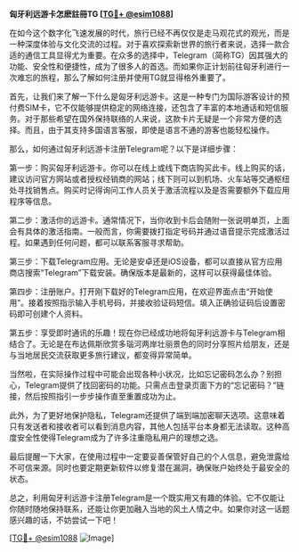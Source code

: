 **匈牙利远游卡怎麽註冊TG [[TG💪+ @esim1088](https://t.me/s/esim1088)]**

在如今这个数字化飞速发展的时代，旅行已经不再仅仅是走马观花式的观光，而是一种深度体验与文化交流的过程。对于喜欢探索新世界的旅行者来说，选择一款合适的通信工具显得尤为重要。在众多的选择中，Telegram（简称TG）因其强大的功能、安全性和便捷性，成为了很多人的首选。而如果你正计划前往匈牙利进行一次难忘的旅程，那么了解如何注册并使用TG就显得格外重要了。

首先，让我们来了解一下什么是匈牙利远游卡。这是一种专门为国际游客设计的预付费SIM卡，它不仅能够提供稳定的网络连接，还包含了丰富的本地通话和短信服务。对于那些希望在国外保持联络的人来说，这款卡片无疑是一个非常方便的选择。而且，由于其支持多国语言客服，即使是语言不通的游客也能轻松操作。

那么，如何通过匈牙利远游卡注册Telegram呢？以下是详细步骤：

第一步：购买匈牙利远游卡。你可以在线上或线下商店购买此卡。线上购买的话，建议访问官方网站或者授权经销商的网站；线下则可以到机场、火车站等交通枢纽处寻找销售点。购买时记得询问工作人员关于激活流程以及是否需要额外下载应用程序等信息。

第二步：激活你的远游卡。通常情况下，当你收到卡后会随附一张说明单页，上面会有具体的激活指南。一般而言，你需要拨打指定号码并通过语音提示完成激活过程。如果遇到任何问题，都可以联系客服寻求帮助。

第三步：下载Telegram应用。无论是安卓还是iOS设备，都可以直接从官方应用商店搜索“Telegram”下载安装。确保版本是最新的，这样可以获得最佳体验。

第四步：注册账户。打开刚下载好的Telegram应用，在欢迎界面点击“开始使用”。接着按照指示输入手机号码，并接收验证码短信。填入正确验证码后设置密码即可创建个人资料。

第五步：享受即时通讯的乐趣！现在你已经成功地将匈牙利远游卡与Telegram相结合了。无论是在布达佩斯欣赏多瑙河两岸壮丽景色的同时分享照片给朋友，还是与当地居民交流获取更多旅行建议，都变得异常简单。

当然啦，在实际操作过程中可能会出现各种小状况，比如忘记密码怎么办？别担心，Telegram提供了找回密码的功能。只需点击登录页面下方的“忘记密码？”链接，然后按照指引一步步操作直至重置成功为止。

此外，为了更好地保护隐私，Telegram还提供了端到端加密聊天选项。这意味着只有发送者和接收者可以看到消息内容，其他人包括平台本身都无法读取。这种高度安全性使得Telegram成为了许多注重隐私用户的理想之选。

最后提醒一下大家，在使用过程中一定要妥善保管好自己的个人信息，避免泄露给不可信来源。同时也要定期更新软件以修复潜在漏洞，确保账户始终处于最安全的状态。

总之，利用匈牙利远游卡注册Telegram是一个既实用又有趣的体验。它不仅能让你随时随地保持联系，还能让你更加融入当地的风土人情之中。如果你对这一话题感兴趣的话，不妨尝试一下吧！

[[TG💪+ @esim1088](https://t.me/s/esim1088) ![Image](https://i.postimg.cc/4NQfJmqS/Snipaste-2025-05-13-00-14-12.png)]